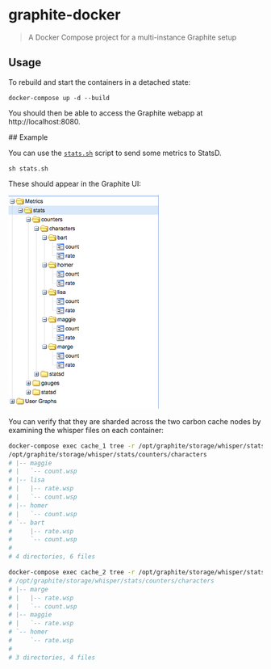 # graphite-docker

> A Docker Compose project for a multi-instance Graphite setup

## Usage

To rebuild and start the containers in a detached state:

```
docker-compose up -d --build
```

You should then be able to access the Graphite webapp at http://localhost:8080.

## Example

You can use the [`stats.sh`](stats.sh) script to send some metrics to StatsD.

```
sh stats.sh
```

These should appear in the Graphite UI:

![Screenshot](screenshot.png)

You can verify that they are sharded across the two carbon cache nodes by examining the whisper files on each container:

```bash
docker-compose exec cache_1 tree -r /opt/graphite/storage/whisper/stats/counters/characters
/opt/graphite/storage/whisper/stats/counters/characters
# |-- maggie
# |   `-- count.wsp
# |-- lisa
# |   |-- rate.wsp
# |   `-- count.wsp
# |-- homer
# |   `-- count.wsp
# `-- bart
#     |-- rate.wsp
#     `-- count.wsp
#
# 4 directories, 6 files
```

```bash
docker-compose exec cache_2 tree -r /opt/graphite/storage/whisper/stats/counters/characters
# /opt/graphite/storage/whisper/stats/counters/characters
# |-- marge
# |   |-- rate.wsp
# |   `-- count.wsp
# |-- maggie
# |   `-- rate.wsp
# `-- homer
#     `-- rate.wsp
#
# 3 directories, 4 files
```
